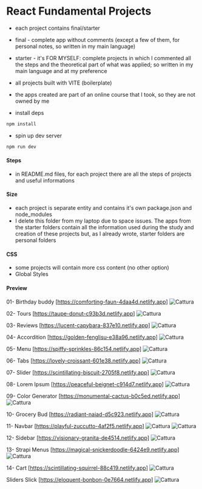 # React Fundamental Projects

- each project contains final/starter
- final - complete app without comments (except a few of them, for personal notes, so written in my main language)
- starter - it's FOR MYSELF: complete projects in which I commented all the steps and the theoretical part of what was applied; so written in my main language and at my preference
- all projects built with VITE (boilerplate)
- the apps created are part of an online course that I took, so they are not owned by me

- install deps

```sh
npm install
```

- spin up dev server

```sh
npm run dev
```

#### Steps

- in README.md files, for each project there are all the steps of projects and useful informations


#### Size

- each project is separate entity and contains it's own package.json and node_modules
- I delete this folder from my laptop due to space issues. The apps from the starter folders contain all the information used during the study and creation of these projects but, as I already wrote, starter folders are personal folders


#### CSS

- some projects will contain more css content (no other option)
- Global Styles

#### Preview
01- Birthday buddy
[https://comforting-faun-4daa4d.netlify.app]
![Cattura](https://github.com/SuperBona/React-fundamental-projects/assets/122936032/6aef5ef2-8de9-4ea1-96bd-c3c8219e5148)



02- Tours
[https://taupe-donut-c93b3d.netlify.app]
![Cattura](https://github.com/SuperBona/React-fundamental-projects/assets/122936032/50a96bbf-187d-4d4c-9ef0-5fc92683dcee)



03- Reviews
[https://lucent-capybara-837e10.netlify.app]
![Cattura](https://github.com/SuperBona/React-fundamental-projects/assets/122936032/7b6bbfaf-0fc0-42b4-8e17-076013b81362)



04- Accordition
[https://golden-fenglisu-e38a96.netlify.app]
![Cattura](https://github.com/SuperBona/React-fundamental-projects/assets/122936032/76eb1aaa-c361-492b-9459-0e8edc7fb80f)



05- Menu
[https://spiffy-sprinkles-86c154.netlify.app]
![Cattura](https://github.com/SuperBona/React-fundamental-projects/assets/122936032/9264bf4b-b735-45e9-a0bc-6841748de18a)



06- Tabs
[https://lovely-croissant-601e38.netlify.app]
![Cattura](https://github.com/SuperBona/React-fundamental-projects/assets/122936032/178d8657-d533-45eb-b041-38dedf592bb6)



07- Slider
[https://scintillating-biscuit-2705f8.netlify.app]
![Cattura](https://github.com/SuperBona/React-fundamental-projects/assets/122936032/2b795c41-73ab-4653-95ff-8f1cb6c3ebfb)



08- Lorem Ipsum
[https://peaceful-beignet-c914d7.netlify.app]
![Cattura](https://github.com/SuperBona/React-fundamental-projects/assets/122936032/dfde85ea-2096-4565-974c-27c0dc352496)



09- Color Generator
[https://monumental-cactus-b0c5ed.netlify.app]
![Cattura](https://github.com/SuperBona/React-fundamental-projects/assets/122936032/0ba74ccf-39c7-4570-ad3d-8ffbf3e6be46)



10- Grocery Bud
[https://radiant-naiad-d5c923.netlify.app]
![Cattura](https://github.com/SuperBona/React-fundamental-projects/assets/122936032/2c5da345-24d4-466b-b074-f8dd42c21113)



11- Navbar
[https://playful-zuccutto-4af2f5.netlify.app]
![Cattura](https://github.com/SuperBona/React-fundamental-projects/assets/122936032/afd8c158-8a45-4090-bc81-b9483816ce2c)
![Cattura](https://github.com/SuperBona/React-fundamental-projects/assets/122936032/bd93afe7-8fe3-4428-9759-1a4756c863f4)



12- Sidebar
[https://visionary-granita-de4514.netlify.app]
![Cattura](https://github.com/SuperBona/React-fundamental-projects/assets/122936032/c9b2c420-cba6-4fc3-a343-555b307dd6eb)



13- Strapi Menus
[https://magical-snickerdoodle-6424e9.netlify.app]
![Cattura](https://github.com/SuperBona/React-fundamental-projects/assets/122936032/521ce80e-71d0-4797-8c33-02cb7382b71c)



14- Cart
[https://scintillating-squirrel-88c419.netlify.app]
![Cattura](https://github.com/SuperBona/React-fundamental-projects/assets/122936032/93122e06-6876-4328-ba77-1194e9b6f76f)



Sliders Slick
[https://eloquent-bonbon-0e7664.netlify.app]
![Cattura](https://github.com/SuperBona/React-fundamental-projects/assets/122936032/01dec1fb-9369-4928-b6c6-c5158d0a0dab)
